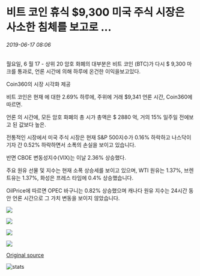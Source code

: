 # 비트 코인 휴식 $9,300 미국 주식 시장은 사소한 침체를 보고로 ...

###### 2019-06-17 08:06

월요일, 6 월 17 - 상위 20 암호 화폐의 대부분은 비트 코인 (BTC)가 다시 $ 9,300 마크를 통과로, 언론 시간에 의해 하루에 온건한 이익을보고있다.

Coin360의 시장 시각화 제공

비트 코인은 현재 에 대한 2.69% 하루에, 주위에 거래 $9,341 언론 시간, Coin360에 따르면.

언론 의 시간에, 모든 암호 화폐의 총 시가 총액은 $ 2880 억, 거의 15% 일주일 전에보고 된 값보다 높은.

전통적인 시장에서 미국 주식 시장은 현재 S&amp;P 500지수가 0.16% 하락하고 나스닥이 기자 간 0.52% 하락하면서 소폭의 손실을 보이고 있습니다.

반면 CBOE 변동성지수(VIX)는 이날 2.36% 상승했다.

주요 원유 선물 및 지수는 현재 소폭 상승세를 보이고 있으며, WTI 원유는 1.37%, 브렌트유는 1.37%, 화성은 프레스 타임에 0.4% 상승했습니다.

OilPrice에 따르면 OPEC 바구니는 0.82% 상승했으며 캐나다 원유 지수는 24시간 동안 언론 시간으로 그 가치 변동을 보이지 않았습니다.

![](https://s3.cointelegraph.com/storage/uploads/view/dd3131a901e902b4b4b72f05dcea0764.png)

![](https://s3.cointelegraph.com/storage/uploads/view/355691bd699468913ee9b701199d9841.png)

![](https://s3.cointelegraph.com/storage/uploads/view/e3bbd67b895635454ba03757308506a4.png)

![](https://s3.cointelegraph.com/storage/uploads/view/5978a2d6607c16d0be391a3596cc190e.png)

[Original source](https://cointelegraph.com/news/bitcoin-breaks-9-300-as-us-stock-market-sees-minor-downturn)

![stats](https://c.statcounter.com/11760860/0/a89fa40b/1/ "stats")